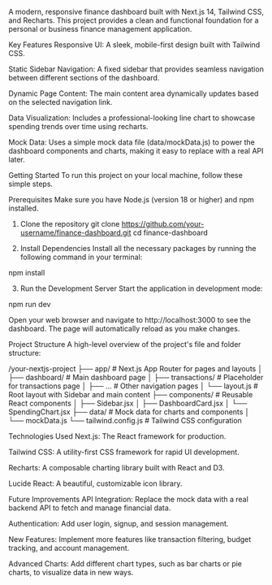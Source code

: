 A modern, responsive finance dashboard built with Next.js 14, Tailwind CSS, and Recharts. This project provides a clean and functional foundation for a personal or business finance management application.

Key Features
Responsive UI: A sleek, mobile-first design built with Tailwind CSS.

Static Sidebar Navigation: A fixed sidebar that provides seamless navigation between different sections of the dashboard.

Dynamic Page Content: The main content area dynamically updates based on the selected navigation link.

Data Visualization: Includes a professional-looking line chart to showcase spending trends over time using recharts.

Mock Data: Uses a simple mock data file (data/mockData.js) to power the dashboard components and charts, making it easy to replace with a real API later.

Getting Started
To run this project on your local machine, follow these simple steps.

Prerequisites
Make sure you have Node.js (version 18 or higher) and npm installed.

1. Clone the repository
git clone https://github.com/your-username/finance-dashboard.git
cd finance-dashboard

2. Install Dependencies
Install all the necessary packages by running the following command in your terminal:

npm install

3. Run the Development Server
Start the application in development mode:

npm run dev

Open your web browser and navigate to http://localhost:3000 to see the dashboard. The page will automatically reload as you make changes.

Project Structure
A high-level overview of the project's file and folder structure:

/your-nextjs-project
├── app/                  # Next.js App Router for pages and layouts
│   ├── dashboard/        # Main dashboard page
│   ├── transactions/     # Placeholder for transactions page
│   ├── ...               # Other navigation pages
│   └── layout.js         # Root layout with Sidebar and main content
├── components/           # Reusable React components
│   ├── Sidebar.jsx
│   ├── DashboardCard.jsx
│   └── SpendingChart.jsx
├── data/                 # Mock data for charts and components
│   └── mockData.js
└── tailwind.config.js    # Tailwind CSS configuration

Technologies Used
Next.js: The React framework for production.

Tailwind CSS: A utility-first CSS framework for rapid UI development.

Recharts: A composable charting library built with React and D3.

Lucide React: A beautiful, customizable icon library.

Future Improvements
API Integration: Replace the mock data with a real backend API to fetch and manage financial data.

Authentication: Add user login, signup, and session management.

New Features: Implement more features like transaction filtering, budget tracking, and account management.

Advanced Charts: Add different chart types, such as bar charts or pie charts, to visualize data in new ways.
